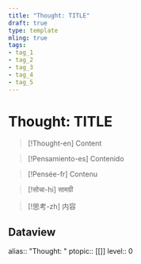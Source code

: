 ```yaml
---
title: "Thought: TITLE"
draft: true
type: template
mling: true
tags: 
- tag_1
- tag_2
- tag_3
- tag_4
- tag_5
---
```


# Thought: TITLE
>[!Thought-en]
>Content

>[!Pensamiento-es]
>Contenido

>[!Pensée-fr]
>Contenu

>[!सोचा-hi]
>सामग्री

>[!思考-zh]
>内容

## Dataview
alias:: "Thought: "
ptopic:: [[]]
level:: 0